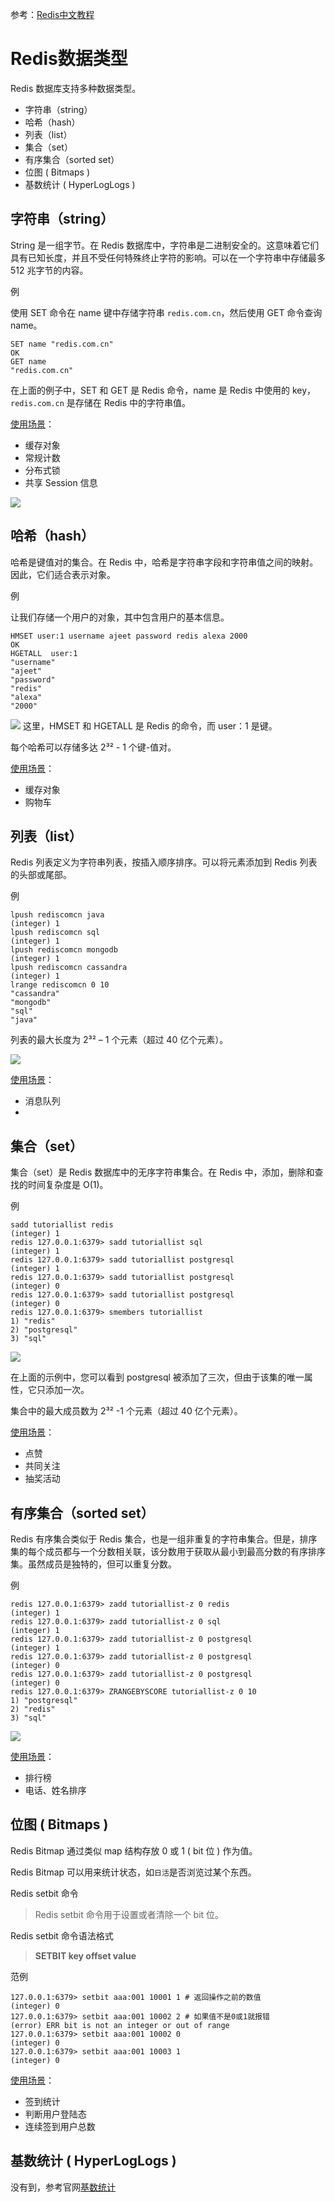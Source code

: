 
参考：[Redis中文教程](https://redis.com.cn/tutorial.html)

# Redis数据类型

Redis 数据库支持多种数据类型。
- 字符串（string）
- 哈希（hash）
- 列表（list）
- 集合（set）
- 有序集合（sorted set）
- 位图 ( Bitmaps )
- 基数统计 ( HyperLogLogs )

## 字符串（string）
String 是一组字节。在 Redis 数据库中，字符串是二进制安全的。这意味着它们具有已知长度，并且不受任何特殊终止字符的影响。可以在一个字符串中存储最多 512 兆字节的内容。

例

使用 SET 命令在 name 键中存储字符串 `redis.com.cn`，然后使用 GET 命令查询 name。

```redis
SET name "redis.com.cn"  
OK  
GET name   
"redis.com.cn"
```

在上面的例子中，SET 和 GET 是 Redis 命令，name 是 Redis 中使用的 key，`redis.com.cn` 是存储在 Redis 中的字符串值。

[使用场景](https://zhuanlan.zhihu.com/p/631670359)：

- 缓存对象
- 常规计数
- 分布式锁
- 共享 Session 信息

![](img/String.png)

## 哈希（hash）

哈希是键值对的集合。在 Redis 中，哈希是字符串字段和字符串值之间的映射。因此，它们适合表示对象。

例

让我们存储一个用户的对象，其中包含用户的基本信息。

```redis
HMSET user:1 username ajeet password redis alexa 2000  
OK  
HGETALL  user:1  
"username"  
"ajeet"  
"password"  
"redis"  
"alexa"  
"2000"

```
![](img/Hash.png)
这里，HMSET 和 HGETALL 是 Redis 的命令，而 user：1 是键。

每个哈希可以存储多达 2³² - 1 个键-值对。

[使用场景](https://zhuanlan.zhihu.com/p/631670359)：

- 缓存对象
- 购物车

## 列表（list）

Redis 列表定义为字符串列表，按插入顺序排序。可以将元素添加到 Redis 列表的头部或尾部。

例

```redis
lpush rediscomcn java  
(integer) 1  
lpush rediscomcn sql
(integer) 1  
lpush rediscomcn mongodb
(integer) 1  
lpush rediscomcn cassandra
(integer) 1  
lrange rediscomcn 0 10  
"cassandra"  
"mongodb"  
"sql"  
"java"
```
列表的最大长度为 2³² – 1 个元素（超过 40 亿个元素）。

![](img/List.png)

[使用场景](https://zhuanlan.zhihu.com/p/631670359)：

- 消息队列
- 

## 集合（set）

集合（set）是 Redis 数据库中的无序字符串集合。在 Redis 中，添加，删除和查找的时间复杂度是 O(1)。

例
```redis
sadd tutoriallist redis  
(integer) 1  
redis 127.0.0.1:6379> sadd tutoriallist sql  
(integer) 1  
redis 127.0.0.1:6379> sadd tutoriallist postgresql  
(integer) 1  
redis 127.0.0.1:6379> sadd tutoriallist postgresql  
(integer) 0  
redis 127.0.0.1:6379> sadd tutoriallist postgresql  
(integer) 0  
redis 127.0.0.1:6379> smembers tutoriallist
1) "redis"
2) "postgresql"
3) "sql"
```

![](img/Set.png)

在上面的示例中，您可以看到 postgresql 被添加了三次，但由于该集的唯一属性，它只添加一次。

集合中的最大成员数为 2³² -1 个元素（超过 40 亿个元素）。

[使用场景](https://zhuanlan.zhihu.com/p/631670359)：

- 点赞
- 共同关注
- 抽奖活动

## 有序集合（sorted set）

Redis 有序集合类似于 Redis 集合，也是一组非重复的字符串集合。但是，排序集的每个成员都与一个分数相关联，该分数用于获取从最小到最高分数的有序排序集。虽然成员是独特的，但可以重复分数。

例

```redis
redis 127.0.0.1:6379> zadd tutoriallist-z 0 redis  
(integer) 1  
redis 127.0.0.1:6379> zadd tutoriallist-z 0 sql  
(integer) 1  
redis 127.0.0.1:6379> zadd tutoriallist-z 0 postgresql  
(integer) 1  
redis 127.0.0.1:6379> zadd tutoriallist-z 0 postgresql  
(integer) 0  
redis 127.0.0.1:6379> zadd tutoriallist-z 0 postgresql  
(integer) 0  
redis 127.0.0.1:6379> ZRANGEBYSCORE tutoriallist-z 0 10
1) "postgresql"
2) "redis"
3) "sql"
```

![](img/Sorted%20set.png)

[使用场景](https://zhuanlan.zhihu.com/p/631670359)：

- 排行榜
- 电话、姓名排序

## 位图 ( Bitmaps )

Redis Bitmap 通过类似 map 结构存放 0 或 1 ( bit 位 ) 作为值。

Redis Bitmap 可以用来统计状态，如`日活`是否浏览过某个东西。

Redis setbit 命令

> Redis setbit 命令用于设置或者清除一个 bit 位。

Redis setbit 命令语法格式

> **SETBIT key offset value**

范例

```redis
127.0.0.1:6379> setbit aaa:001 10001 1 # 返回操作之前的数值
(integer) 0
127.0.0.1:6379> setbit aaa:001 10002 2 # 如果值不是0或1就报错
(error) ERR bit is not an integer or out of range
127.0.0.1:6379> setbit aaa:001 10002 0
(integer) 0
127.0.0.1:6379> setbit aaa:001 10003 1
(integer) 0
```

[使用场景](https://zhuanlan.zhihu.com/p/631670359)：

- 签到统计
- 判断用户登陆态
- 连续签到用户总数

## 基数统计 ( HyperLogLogs )

没有到，参考官网[基数统计](https://redis.com.cn/redis-data-types.html#%E5%9F%BA%E6%95%B0%E7%BB%9F%E8%AE%A1)
